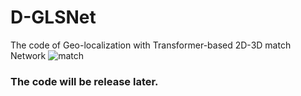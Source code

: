# D-GLSNet
The code of Geo-localization with Transformer-based 2D-3D match Network
![match](https://user-images.githubusercontent.com/62733876/228411514-c1823860-402c-4f71-b60a-f6bac7c5d457.png)

### The code will be release later.

